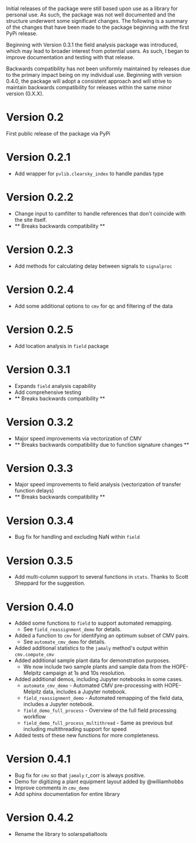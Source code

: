 Initial releases of the package were still based upon use as a library for 
personal use. As such, the package was not well documented and the structure
underwent some significant changes. The following is a summary of the changes
that have been made to the package beginning with the first PyPi release. 

Beginning with Version 0.3.1 the field analysis package was introduced, which 
may lead to broader interest from potential users. As such, I began to improve
documentation and testing with that release. 

Backwards compatibility has not been uniformly maintained by releases due to 
the primary impact being on my individual use. Beginning with version 0.4.0, 
the package will adopt a consistent approach and will strive to maintain 
backwards compatibility for releases within the same minor version (0.X.X). 

# Version 0.2
First public release of the package via PyPi
# Version 0.2.1
- Add wrapper for `pvlib.clearsky_index` to handle pandas type
# Version 0.2.2
- Change input to camfilter to handle references that don't coincide with the 
site itself. 
- ** Breaks backwards compatibility **
# Version 0.2.3
- Add methods for calculating delay between signals to `signalproc`
# Version 0.2.4
- Add some additional options to `cmv` for qc and filtering of the data
# Version 0.2.5
- Add location analysis in `field` package
# Version 0.3.1
- Expands `field` analysis capability
- Add comprehensive testing
- ** Breaks backwards compatibility **
# Version 0.3.2
- Major speed improvements via vectorization of CMV 
- ** Breaks backwards compatibility due to function signature changes **
# Version 0.3.3
- Major speed improvements to field analysis (vectorization of transfer function delays)
- ** Breaks backwards compatibility **
# Version 0.3.4
- Bug fix for handling and excluding NaN within `field`
# Version 0.3.5
- Add multi-column support to several functions in `stats`. Thanks to Scott Sheppard for the suggestion.
# Version 0.4.0
- Added some functions to `field` to support automated remapping.
    - See `field_reassignment_demo` for details.
- Added a function to `cmv` for identifying an optimum subset of CMV pairs. 
    - See `automate_cmv_demo` for details.
- Added additional statistics to the `jamaly` method's output within `cmv.compute_cmv`
- Added additional sample plant data for demonstration purposes. 
    - We now include two sample plants and sample data from the HOPE-Melpitz campaign at 1s and 10s resolution.
- Added additional demos, including Jupyter notebooks in some cases.
    - `automate_cmv_demo` - Automated CMV pre-processing with HOPE-Melpitz data, includes a Jupyter notebook.
    - `field_reassignment_demo` - Automated remapping of the field data, includes a Jupyter notebook.
    - `field_demo_full_process` - Overview of the full field processing workflow 
    - `field_demo_full_process_multithread` - Same as previous but including multithreading support for speed
- Added tests of these new functions for more completeness.
# Version 0.4.1
- Bug fix for `cmv` so that `jamaly` r_corr is always positive. 
- Demo for digitizing a plant equipment layout added by @williamhobbs
- Improve comments in `cmv_demo`
- Add sphinx documentation for entire library
# Version 0.4.2
- Rename the library to solarspatialtools